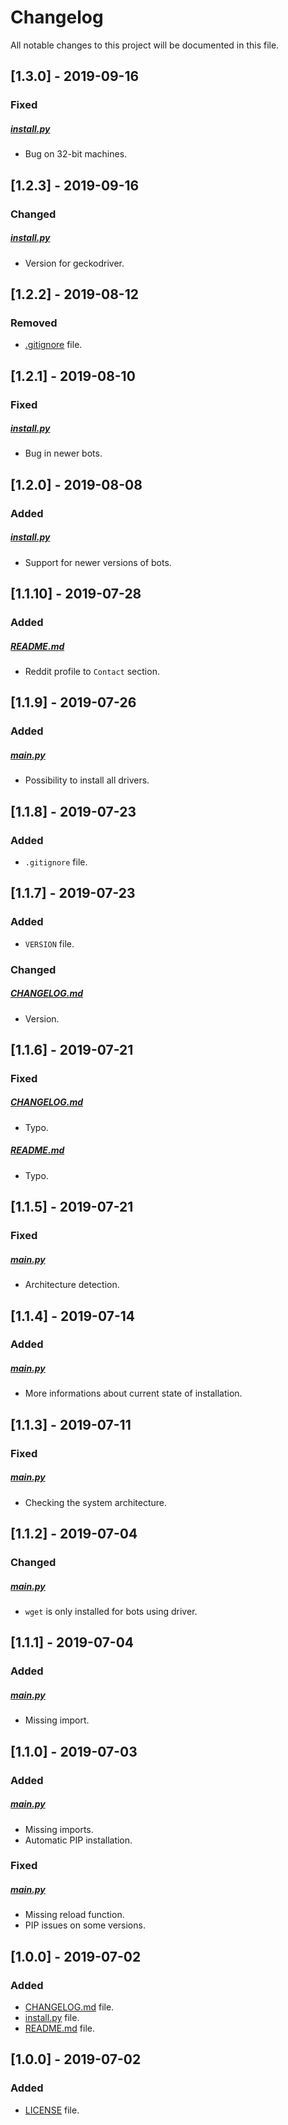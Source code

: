 # Changelog

All notable changes to this project will be documented in this file.

## [1.3.0] - 2019-09-16

### Fixed

##### [install.py](install.py)

- Bug on 32-bit machines.

## [1.2.3] - 2019-09-16

### Changed

##### [install.py](install.py)

- Version for geckodriver.

## [1.2.2] - 2019-08-12

### Removed

- [.gitignore](.gitignore) file.

## [1.2.1] - 2019-08-10

### Fixed

##### [install.py](install.py)

- Bug in newer bots.

## [1.2.0] - 2019-08-08

### Added

##### [install.py](install.py)

- Support for newer versions of bots.

## [1.1.10] - 2019-07-28

### Added

##### [README.md](README.md)

- Reddit profile to `Contact` section.

## [1.1.9] - 2019-07-26

### Added

##### [main.py](main.py)

- Possibility to install all drivers.

## [1.1.8] - 2019-07-23

### Added

- `.gitignore` file.

## [1.1.7] - 2019-07-23

### Added

- `VERSION` file.

### Changed

##### [CHANGELOG.md](CHANGELOG.md)

- Version.

## [1.1.6] - 2019-07-21

### Fixed

##### [CHANGELOG.md](CHANGELOG.md)

- Typo.

##### [README.md](README.md)

- Typo.

## [1.1.5] - 2019-07-21

### Fixed

##### [main.py](main.py)

- Architecture detection.

## [1.1.4] - 2019-07-14

### Added

##### [main.py](main.py)

- More informations about current state of installation.

## [1.1.3] - 2019-07-11

### Fixed

##### [main.py](main.py)

- Checking the system architecture.

## [1.1.2] - 2019-07-04

### Changed

##### [main.py](main.py)

- `wget` is only installed for bots using driver.

## [1.1.1] - 2019-07-04

### Added

##### [main.py](main.py)

- Missing import.

## [1.1.0] - 2019-07-03

### Added

##### [main.py](main.py)

- Missing imports.
- Automatic PIP installation.

### Fixed

##### [main.py](main.py)

- Missing reload function.
- PIP issues on some versions.

## [1.0.0] - 2019-07-02

### Added

- [CHANGELOG.md](CHANGELOG.md) file.
- [install.py](install.py) file.
- [README.md](README.md) file.

## [1.0.0] - 2019-07-02

### Added

- [LICENSE](LICENSE) file.
